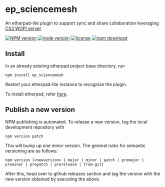 ep_sciencemesh
=============

An etherpad-lite plugin to support sync and share collaboration leveraging [CS3 WOPI server](https://github.com/cs3org/wopiserver) 

[![NPM version][npm-image]][npm-url]
[![node version][node-image]][node-url]
[![license][license-image]][license-url]
[![npm download][download-image]][download-url]

[npm-image]: http://img.shields.io/npm/v/ep_sciencemesh.svg?style=flat-square
[npm-url]: http://www.npmjs.com/package/ep_sciencemesh
[node-image]: https://img.shields.io/badge/node.js-%3E=_10.17-green.svg?style=flat-square
[node-url]: http://nodejs.org/download/
[license-image]: https://img.shields.io/npm/l/ep_sciencemesh.svg?style=flat-square
[license-url]: https://www.npmjs.com/package/ep_sciencemesh
[download-image]: https://img.shields.io/npm/dt/ep_sciencemesh.svg?style=flat-square
[download-url]: https://www.npmjs.com/package/ep_sciencemesh


## Install

In an already existing etherpad project base directory, run

    npm install ep_sciencemesh

Restart your etherpad-lite instance to recognize the plugin.

To install etherpad, refer [here](https://github.com/ether/etherpad-lite#installation).


## Publish a new version

NPM publishing is automated. To release a new version, tag the local development repository with

    npm version patch

This will bump up one minor version. The general rules for semantic versioning are as follows: 

    npm version [<newversion> | major | minor | patch | premajor | preminor | prepatch | prerelease | from-git]

After this, head over to github releases section and tag the version with the new version obtained by executing the above.
